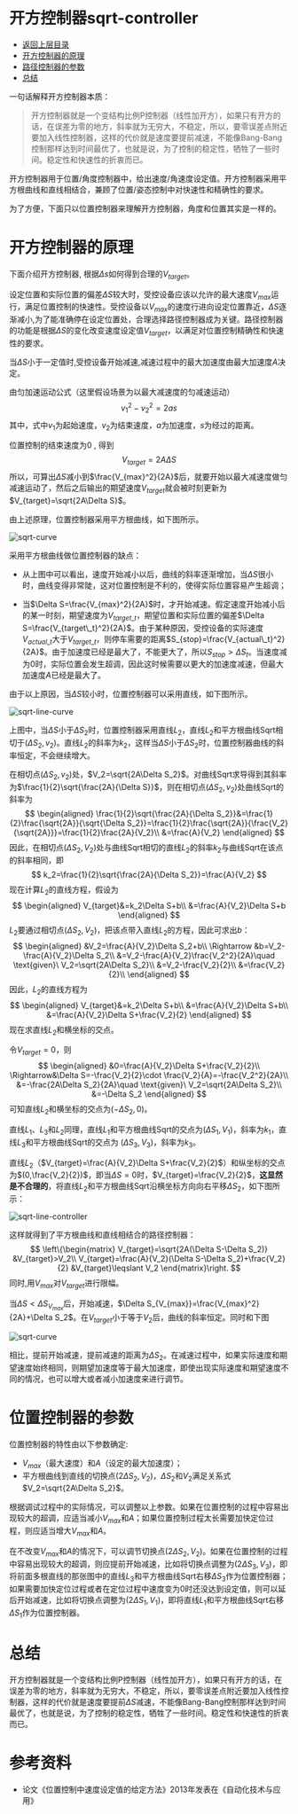 # 开方控制器sqrt-controller

* [返回上层目录](../pid-control.md)
* [开方控制器的原理](#开方控制器的原理)
* [路径控制器的参数 ](#路径控制器的参数 )
* [总结](#总结)

一句话解释开方控制器本质：

> 开方控制器就是一个变结构比例P控制器（线性加开方），如果只有开方的话，在误差为零的地方，斜率就为无穷大，不稳定，所以，要零误差点附近要加入线性控制器，这样的代价就是速度要提前减速，不能像Bang-Bang控制那样达到时间最优了，也就是说，为了控制的稳定性，牺牲了一些时间。稳定性和快速性的折衷而已。

开方控制器用于位置/角度控制器中，给出速度/角速度设定值。开方控制器采用平方根曲线和直线相结合，兼顾了位置/姿态控制中对快速性和精确性的要求。

为了方便，下面只以位置控制器来理解开方控制器，角度和位置其实是一样的。

# 开方控制器的原理

下面介绍开方控制器, 根据$\Delta s$如何得到合理的$V_{target}$。 

设定位置和实际位置的偏差$\Delta S$较大时，受控设备应该以允许的最大速度$V_{max}$运行，满足位置控制的快速性。受控设备以$V_{max}$的速度行进向设定位置靠近，$\Delta S$逐渐减小,为了能准确停在设定位置处，合理选择路径控制器成为关键。路径控制器的功能是根据$\Delta S$的变化改变速度设定值$V_{target}$，以满足对位置控制精确性和快速性的要求。 

当$\Delta S$小于一定值时,受控设备开始减速,减速过程中的最大加速度由最大加速度$A$决定。 

由匀加速运动公式（这里假设场景为以最大减速度的匀减速运动）
$$
v_1^2-v_2^2=2as
$$
其中，式中$v_1$为起始速度，$v_2$为结束速度，$a$为加速度，$s$为经过的距离。

位置控制的结束速度为0 , 得到 
$$
V_{target}=2A\Delta S
$$
所以，可算出$\Delta S$减小到$\frac{V_{max}^2}{2A}$后，就要开始以最大减速度做匀减速运动了，然后之后输出的期望速度$V_{target}$就会被时刻更新为$V_{target}=\sqrt{2A\Delta S}$。

由上述原理，位置控制器采用平方根曲线，如下图所示。

![sqrt-curve](pic/sqrt-curve.png)

采用平方根曲线做位置控制器的缺点：

* 从上图中可以看出，速度开始减小以后，曲线的斜率逐渐增加，当$\Delta S$很小时，曲线变得非常陡，这对位置控制是不利的，使得实际位置容易产生超调；

* 当$\Delta S=\frac{V_{max}^2}{2A}$时，才开始减速。假定速度开始减小后的某一时刻，期望速度为$V_{target\_t}$，期望位置和实际位置的偏差$\Delta S=\frac{V_{target\_t}^2}{2A}$。由于某种原因，受控设备的实际速度$V_{actual\_t}$大于$V_{target\_t}$，则停车需要的距离$S_{stop}=\frac{V_{actual\_t}^2}{2A}$。由于加速度已经是最大了，不能更大了，所以$S_{stop}>\Delta S_t$。当速度减为0时，实际位置会发生超调，因此这时候需要以更大的加速度减速，但最大加速度$A$已经是最大了。 

由于以上原因，当$\Delta S$较小时，位置控制器可以采用直线，如下图所示。 

![sqrt-line-curve](pic/sqrt-line-curve.png)

上图中，当$\Delta S$小于$\Delta S_2$时，位置控制器采用直线$L_2$，直线$L_2$和平方根曲线Sqrt​相切于$(\Delta S_2, v_2)$。直线$L_2$的斜率为$k_2$，这样当$\Delta S$小于$\Delta S_2$时，位置控制器曲线的斜率恒定，不会继续增大。

在相切点$(\Delta S_2, v_2)$处，$V_2=\sqrt{2A\Delta S_2}$。对曲线Sqrt求导得到其斜率为$\frac{1}{2}\sqrt{\frac{2A}{\Delta S}}$，则在相切点$(\Delta S_2, v_2)$处曲线Sqrt的斜率为
$$
\begin{aligned}
\frac{1}{2}\sqrt{\frac{2A}{\Delta S_2}}&=\frac{1}{2}\frac{\sqrt{2A}}{\sqrt{\Delta S_2}}=\frac{1}{2}\frac{\sqrt{2A}}{\frac{V_2}{\sqrt{2A}}}=\frac{1}{2}\frac{2A}{V_2}\\
&=\frac{A}{V_2}
\end{aligned}
$$
因此，在相切点$(\Delta S_2, V_2)$处与曲线Sqrt相切的直线$L_2$的斜率$k_2$与曲线Sqrt在该点的斜率相同，即
$$
k_2=\frac{1}{2}\sqrt{\frac{2A}{\Delta S_2}}=\frac{A}{V_2}
$$
现在计算$L_2$的直线方程，假设为
$$
\begin{aligned}
V_{target}&=k_2\Delta S+b\\
&=\frac{A}{V_2}\Delta S+b
\end{aligned}
$$
$L_2$要通过相切点$(\Delta S_2, V_2)$，把该点带入直线$L_2$的方程，因此可求出$b$：
$$
\begin{aligned}
&V_2=\frac{A}{V_2}\Delta S_2+b\\
\Rightarrow &b=V_2-\frac{A}{V_2}\Delta S_2\\
&=V_2-\frac{A}{V_2}\frac{V_2^2}{2A}\quad \text{given}\ V_2=\sqrt{2A\Delta S_2}\\
&=V_2-\frac{V_2}{2}\\
&=\frac{V_2}{2}\\
\end{aligned}
$$
因此，$L_2$的直线方程为
$$
\begin{aligned}
V_{target}&=k_2\Delta S+b\\
&=\frac{A}{V_2}\Delta S+b\\
&=\frac{A}{V_2}\Delta S+\frac{V_2}{2}
\end{aligned}
$$
现在求直线$L_2$和横坐标的交点。

令$V_{target}=0$，则
$$
\begin{aligned}
&0=\frac{A}{V_2}\Delta S+\frac{V_2}{2}\\
\Rightarrow&\Delta S=-\frac{V_2}{2}\cdot \frac{V_2}{A}=-\frac{V_2^2}{2A}\\
&=-\frac{2A\Delta S_2}{2A}\quad \text{given}\ V_2=\sqrt{2A\Delta S_2}\\
&=-\Delta S_2
\end{aligned}
$$
可知直线$L_2$和横坐标的交点为$(-\Delta S_2, 0)$。

直线$L_1$、$L_3$和$L_2$同理，直线$L_1$和平方根曲线Sqrt的交点为$(\Delta S_1, V_1)$，斜率为$k_1$，直线$L_3$和平方根曲线Sqrt的交点为 $(\Delta S_3, V_3)$，斜率为$k_3$。

直线$L_2$（$V_{target}=\frac{A}{V_2}\Delta S+\frac{V_2}{2}$）和纵坐标的交点为$(0,\frac{V_2}{2})$，即当$\Delta S=0$时，$V_{target}=\frac{V_2}{2}$，**这显然是不合理的**，将直线$L_2$和平方根曲线Sqrt沿横坐标方向向右平移$\Delta S_2$，如下图所示：

![sqrt-line-controller](pic/sqrt-line-controller.png)

这样就得到了平方根曲线和直线相结合的路径控制器：
$$
\left\{\begin{matrix}
V_{target}=\sqrt{2A(\Delta S-\Delta S_2)} &V_{target}>V_2\\ 
V_{target}=\frac{A}{V_2}(\Delta S-\Delta S_2)+\frac{V_2}{2} &V_{target}\leqslant V_2
\end{matrix}\right.
$$
同时,用$V_{max}$对$V_{target}$进行限幅。

当$\Delta S < \Delta S_{V_{max}}$后，开始减速，$\Delta S_{V_{max}}=\frac{V_{max}^2}{2A}+\Delta S_2$。在$V_{target}$小于等于$V_2$后，曲线的斜率恒定。同时和下图

![sqrt-curve](pic/sqrt-curve.png)

相比，提前开始减速，提前减速的距离为$\Delta S_2$。在减速过程中，如果实际速度和期望速度始终相同，则期望加速度等于最大加速度，即使出现实际速度和期望速度不同的情况，也可以增大或者减小加速度来进行调节。

# 位置控制器的参数 

位置控制器的特性由以下参数确定:

* $V_{max}$（最大速度）和$A$（设定的最大加速度）；
* 平方根曲线到直线的切换点$(2\Delta S_2, V_2)$，$\Delta S_2$和$V_2$满足关系式$V_2=\sqrt{2A\Delta S_2}$。

根据调试过程中的实际情况，可以调整以上参数。如果在位置控制的过程中容易出现较大的超调，应适当减小$V _{max}$和$A$；如果位置控制过程太长需要加快定位过程，则应适当增大$V_{max}$和$A$。

在不改变$V_{max}$和$A$的情况下，可以调节切换点$(2\Delta S_2, V_2)$。如果在位置控制的过程中容易出现较大的超调，则应提前开始减速，比如将切换点调整为$(2\Delta S_3, V_3)$，即将前面多根直线的那张图中的直线$L_3$和平方根曲线Sqrt右移$\Delta S_3$作为位置控制器；如果需要加快定位过程或者在定位过程中速度变为0时还没达到设定值，则可以延后开始减速，比如将切换点调整为$(2\Delta S_1, V_1)$，即将直线$L_1$和平方根曲线Sqrt右移$\Delta S_1$作为位置控制器。 

# 总结

开方控制器就是一个变结构比例P控制器（线性加开方），如果只有开方的话，在误差为零的地方，斜率就为无穷大，不稳定，所以，要零误差点附近要加入线性控制器，这样的代价就是速度要提前$\Delta S$减速，不能像Bang-Bang控制那样达到时间最优了，也就是说，为了控制的稳定性，牺牲了一些时间。稳定性和快速性的折衷而已。

# 参考资料

* 论文《位置控制中速度设定值的给定方法》2013年发表在《自动化技术与应用》  

